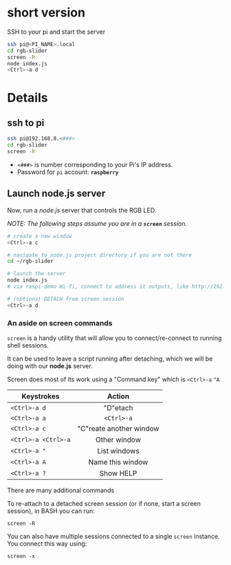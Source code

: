 
# short version

SSH to your pi and start the server

```bash
ssh pi@<PI_NAME>.local
cd rgb-slider
screen -R
node index.js
<Ctrl>-a d
```

# Details

## ssh to pi

```bash
ssh pi@192.168.8.<###>
cd rgb-slider
screen -R
```

 - `<###>` is number corresponding to your Pi's IP address.  
 - Password for `pi` account: **`raspberry`**

## Launch node.js server

Now, run a *node.js* server that controls the RGB LED.

*NOTE: The following steps assume you are in a **`screen`** session.*

```bash
# create a new window
<Ctrl>-a c

# navigate to node.js project directory if you are not there
cd ~/rgb-slider

# launch the server
node index.js
# via raspi-demo Wi-fi, connect to address it outputs, like http://192.168.8.101:3000

# (options) DETACH from screen session
<Ctrl>-a d
```


### An aside on screen commands
`screen` is a handy utility that will allow you to connect/re-connect to running shell sessions.  

It can be used to leave a script running after detaching, which we will be doing with our **node.js** server.

Screen does most of its work using a "Command key" which is `<Ctrl>-a` `^A`

Keystrokes          | Action
------------------- | :---------------------:
`<Ctrl>-a d`        | "D"etach
`<Ctrl>-a a`        | `<Ctrl>-a`
`<Ctrl>-a c`        | "C"reate another window
`<Ctrl>-a <Ctrl>-a` | Other window
`<Ctrl>-a "`        | List windows
`<Ctrl>-a A`        | Name this window
`<Ctrl>-a ?`        | Show HELP

There are many additional commands

To re-attach to a detached screen session (or if none, start a screen session), in BASH you can run:

```
screen -R
```

You can also have multiple sessions connected to a single `screen` instance.  You connect this way using:

```
screen -x
```
